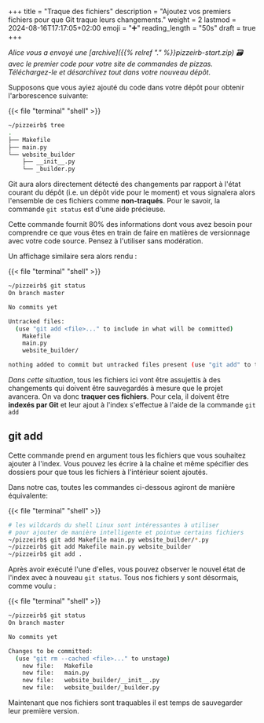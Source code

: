 +++
title = "Traque des fichiers"
description = "Ajoutez vos premiers fichiers pour que Git traque leurs changements."
weight = 2
lastmod = 2024-08-16T17:17:05+02:00
emoji = "➕"
reading_length = "50s"
draft = true
+++

*Alice vous a envoyé une [archive]({{% relref "." %}}pizzeirb-start.zip) 🗃️
avec le premier code pour votre site de commandes de pizzas. Téléchargez-le et
désarchivez tout dans votre nouveau dépôt.*

Supposons que vous ayiez ajouté du code dans votre dépôt pour obtenir
l'arborescence suivante:

{{< file "terminal" "shell" >}}

```sh
~/pizzeirb$ tree
.
├── Makefile
├── main.py
└── website_builder
    ├── __init__.py
    └── _builder.py
```

Git aura alors directement détecté des changements par rapport à l'état courant
du dépôt (i.e. un dépôt vide pour le moment) et vous signalera alors l'ensemble
de ces fichiers comme **non-traqués**.
Pour le savoir, la commande `git status` est d'une aide précieuse.

<div class="box box-green">
  Cette commande fournit 80% des informations dont vous avez besoin pour
  comprendre ce que vous êtes en train de faire en matières de versionnage avec
  votre code source. Pensez à l'utiliser sans modération.
</div>

Un affichage similaire sera alors rendu :

{{< file "terminal" "shell" >}}

```sh
~/pizzeirb$ git status
On branch master

No commits yet

Untracked files:
  (use "git add <file>..." to include in what will be committed)
	Makefile
	main.py
	website_builder/

nothing added to commit but untracked files present (use "git add" to track)
```

*Dans cette situation*, tous les fichiers ici vont être assujettis à des
changements qui doivent être sauvegardés à mesure que le projet avancera. On va
donc **traquer ces fichiers**. Pour cela, il doivent être **indexés par Git**
et leur ajout à l'index s'effectue à l'aide de la commande `git add`

## git add

Cette commande prend en argument tous les fichiers que vous souhaitez ajouter à
l'index. Vous pouvez les écrire à la chaîne et même spécifier des dossiers pour
que tous les fichiers à l'intérieur soient ajoutés.

Dans notre cas, toutes les commandes ci-dessous agiront de manière équivalente:

{{< file "terminal" "shell" >}}

```sh
# les wildcards du shell Linux sont intéressantes à utiliser
# pour ajouter de manière intelligente et pointue certains fichiers
~/pizzeirb$ git add Makefile main.py website_builder/*.py 
~/pizzeirb$ git add Makefile main.py website_builder
~/pizzeirb$ git add .
```

Après avoir exécuté l'une d'elles, vous pouvez observer le nouvel état de
l'index avec à nouveau `git status`. Tous nos fichiers y sont désormais, comme
voulu :

{{< file "terminal" "shell" >}}

```sh
~/pizzeirb$ git status
On branch master

No commits yet

Changes to be committed:
  (use "git rm --cached <file>..." to unstage)
	new file:   Makefile
	new file:   main.py
	new file:   website_builder/__init__.py
	new file:   website_builder/_builder.py
```

Maintenant que nos fichiers sont traquables il est temps de sauvegarder leur
première version.
